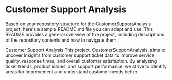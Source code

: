 ##

# Customer Support Analysis

Based on your repository structure for the CustomerSupportAnalysis project, here's a sample README.md file you can adapt and use. This README provides a general overview of the project, including descriptions of the repository contents and how to navigate them.

Customer Support Analysis
This project, CustomerSupportAnalysis, aims to uncover insights from customer support ticket data to improve service quality, response times, and overall customer satisfaction. By analyzing ticket trends, product issues, and support performance, we strive to identify areas for improvement and understand customer needs better.